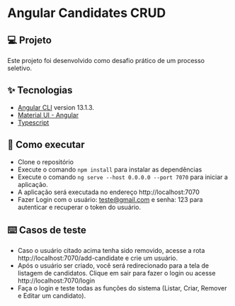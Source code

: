 # Angular Candidates CRUD

## 💻 Projeto
Este projeto foi desenvolvido como desafio prático de um processo seletivo.

## ✨ Tecnologias
- [Angular CLI](https://github.com/angular/angular-cli) version 13.1.3.
- [Material UI - Angular](https://material.angular.io/)
- [Typescript](https://www.typescriptlang.org/)

## 🚀 Como executar

- Clone o repositório
- Execute o comando `npm install` para instalar as dependências
- Execute o comando `ng serve --host 0.0.0.0 --port 7070` para iniciar a aplicação.
- A aplicação será executada no endereço http://localhost:7070
- Fazer Login com o usuário: teste@gmail.com e senha: 123 para autenticar e recuperar o token do usuário.

## ⌨️ Casos de teste
- Caso o usuário citado acima tenha sido removido, acesse a rota http://localhost:7070/add-candidate e crie um usuário.
- Após o usuário ser criado, você será redirecionado para a tela de listagem de candidatos. Clique em sair para fazer o login ou acesse http://localhost:7070/login 
- Faça o login e teste todas as funções do sistema (Listar, Criar, Remover e Editar um candidato).
